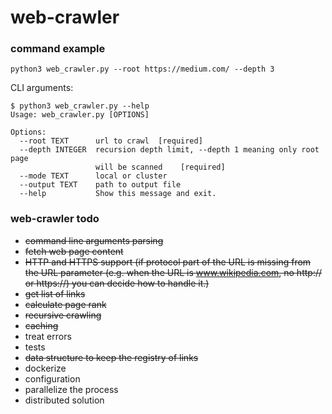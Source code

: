 # web-crawler

### command example

```
python3 web_crawler.py --root https://medium.com/ --depth 3
```
CLI arguments:
```
$ python3 web_crawler.py --help
Usage: web_crawler.py [OPTIONS]

Options:
  --root TEXT      url to crawl  [required]
  --depth INTEGER  recursion depth limit, --depth 1 meaning only root page
                   will be scanned    [required]
  --mode TEXT      local or cluster
  --output TEXT    path to output file
  --help           Show this message and exit.

```

### web-crawler todo

- ~~command line arguments parsing~~
- ~~fetch web page content~~
- ~~HTTP and HTTPS support (if protocol part of the URL is missing from the URL parameter (e.g. when the URL is www.wikipedia.com, no http:// or https://) you can decide how to handle it.)~~
- ~~get list of links~~
- ~~calculate page rank~~
- ~~recursive crawling~~
- ~~caching~~
- treat errors
- tests
- ~~data structure to keep the registry of links~~
- dockerize
- configuration
- parallelize the process
- distributed solution